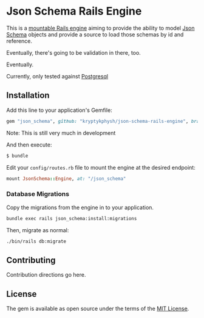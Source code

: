 # Json Schema Rails Engine

This is a [mountable Rails engine](https://guides.rubyonrails.org/engines.html) aiming to provide the ability to model
[Json Schema](https://json-schema.org/) objects and provide a source to load those schemas by id and reference.

Eventually, there's going to be validation in there, too.

Eventually.

Currently, only tested against [Postgresql](https://www.postgresql.org/)

## Installation

Add this line to your application's Gemfile:

```ruby
gem "json_schema", github: "kryptykphysh/json-schema-rails-engine", branch: "schemas"
```

Note: This is still very much in development

And then execute:
```bash
$ bundle
```

Edit your `config/routes.rb` file to mount the engine at the desired endpoint:

```ruby
mount JsonSchema::Engine, at: "/json_schema"
```

### Database Migrations

Copy the migrations from the engine in to your application.

```bash
bundle exec rails json_schema:install:migrations
```

Then, migrate as normal:

```bash
./bin/rails db:migrate
```

## Contributing
Contribution directions go here.

## License
The gem is available as open source under the terms of the [MIT License](https://opensource.org/licenses/MIT).
